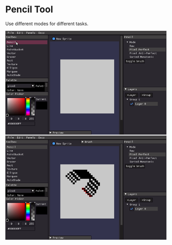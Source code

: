 # Pencil Tool

Use different modes for different tasks.

![pencil_modes](/images/pencil_modes.gif)
![modes2](/images/modes2.gif)